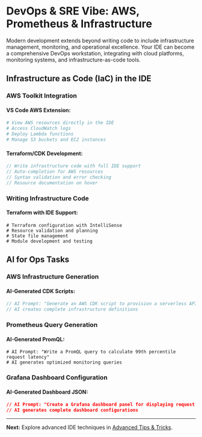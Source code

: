 # DevOps & SRE Vibe: AWS, Prometheus & Infrastructure

Modern development extends beyond writing code to include infrastructure management, monitoring, and operational excellence. Your IDE can become a comprehensive DevOps workstation, integrating with cloud platforms, monitoring systems, and infrastructure-as-code tools.

## Infrastructure as Code (IaC) in the IDE

### AWS Toolkit Integration

#### VS Code AWS Extension:
```yaml
# View AWS resources directly in the IDE
# Access CloudWatch logs
# Deploy Lambda functions
# Manage S3 buckets and EC2 instances
```

#### Terraform/CDK Development:
```typescript
// Write infrastructure code with full IDE support
// Auto-completion for AWS resources
// Syntax validation and error checking
// Resource documentation on hover
```

### Writing Infrastructure Code

#### Terraform with IDE Support:
```hcl
# Terraform configuration with IntelliSense
# Resource validation and planning
# State file management
# Module development and testing
```

## AI for Ops Tasks

### AWS Infrastructure Generation

#### AI-Generated CDK Scripts:
```typescript
// AI Prompt: "Generate an AWS CDK script to provision a serverless API using API Gateway and Lambda"
// AI creates complete infrastructure definitions
```

### Prometheus Query Generation

#### AI-Generated PromQL:
```promql
# AI Prompt: "Write a PromQL query to calculate 99th percentile request latency"
# AI generates optimized monitoring queries
```

### Grafana Dashboard Configuration

#### AI-Generated Dashboard JSON:
```json
// AI Prompt: "Create a Grafana dashboard panel for displaying request latency metrics"
// AI generates complete dashboard configurations
```

---

**Next:** Explore advanced IDE techniques in [Advanced Tips & Tricks](../advanced/tips-tricks.md).
